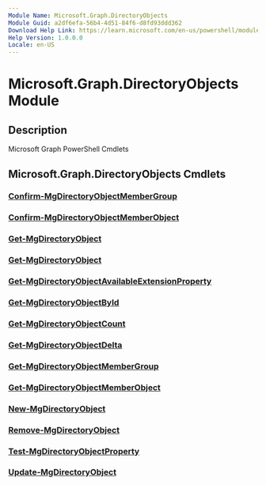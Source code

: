 ```yaml
---
Module Name: Microsoft.Graph.DirectoryObjects
Module Guid: a2df6efa-56b4-4d51-84f6-d8fd93ddd362
Download Help Link: https://learn.microsoft.com/en-us/powershell/module/microsoft.graph.directoryobjects/?view=graph-powershell-1.0
Help Version: 1.0.0.0
Locale: en-US
---
```


# Microsoft.Graph.DirectoryObjects Module
## Description
Microsoft Graph PowerShell Cmdlets

## Microsoft.Graph.DirectoryObjects Cmdlets
### [Confirm-MgDirectoryObjectMemberGroup](Confirm-MgDirectoryObjectMemberGroup.md)

### [Confirm-MgDirectoryObjectMemberObject](Confirm-MgDirectoryObjectMemberObject.md)

### [Get-MgDirectoryObject](Get-MgDirectoryObject.md)

### [Get-MgDirectoryObject](Get-MgDirectoryObject.md)

### [Get-MgDirectoryObjectAvailableExtensionProperty](Get-MgDirectoryObjectAvailableExtensionProperty.md)

### [Get-MgDirectoryObjectById](Get-MgDirectoryObjectById.md)

### [Get-MgDirectoryObjectCount](Get-MgDirectoryObjectCount.md)

### [Get-MgDirectoryObjectDelta](Get-MgDirectoryObjectDelta.md)

### [Get-MgDirectoryObjectMemberGroup](Get-MgDirectoryObjectMemberGroup.md)

### [Get-MgDirectoryObjectMemberObject](Get-MgDirectoryObjectMemberObject.md)

### [New-MgDirectoryObject](New-MgDirectoryObject.md)

### [Remove-MgDirectoryObject](Remove-MgDirectoryObject.md)

### [Test-MgDirectoryObjectProperty](Test-MgDirectoryObjectProperty.md)

### [Update-MgDirectoryObject](Update-MgDirectoryObject.md)




















